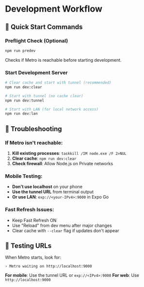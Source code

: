 # Development Workflow

## 🚀 Quick Start Commands

### Preflight Check (Optional)
```bash
npm run predev
```
Checks if Metro is reachable before starting development.

### Start Development Server
```bash
# Clear cache and start with tunnel (recommended)
npm run dev:clear

# Start with tunnel (no cache clear)
npm run dev:tunnel

# Start with LAN (for local network access)
npm run dev:lan
```

## 🔧 Troubleshooting

### If Metro isn't reachable:
1. **Kill existing processes**: `taskkill /IM node.exe /F 2>NUL`
2. **Clear cache**: `npm run dev:clear`
3. **Check firewall**: Allow Node.js on Private networks

### Mobile Testing:
- **Don't use localhost** on your phone
- **Use the tunnel URL** from terminal output
- **Or use LAN**: `exp://<your-IPv4>:9000` in Expo Go

### Fast Refresh Issues:
- Keep Fast Refresh ON
- Use "Reload" from dev menu after major changes
- Clear cache with `--clear` flag if updates don't appear

## 📱 Testing URLs

When Metro starts, look for:
```
› Metro waiting on http://localhost:9000
```

**For mobile**: Use the tunnel URL or `exp://<IPv4>:9000`
**For web**: Use `http://localhost:9000`




